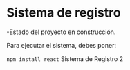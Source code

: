 <h1>Sistema de registro</h1>

-Estado del proyecto en construcción.

Para ejecutar el sistema, debes poner:

```npm install react```
Sistema de Registro 2
